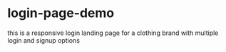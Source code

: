 # login-page-demo
this is a responsive login landing page for a clothing brand with multiple login and signup options 
